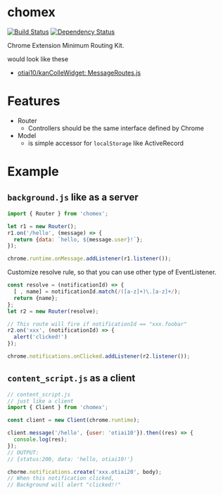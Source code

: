 chomex
========

[![Build Status](https://travis-ci.org/otiai10/chomex.svg?branch=master)](https://travis-ci.org/otiai10/chomex) [![Dependency Status](https://gemnasium.com/badges/github.com/otiai10/chomex.svg)](https://gemnasium.com/github.com/otiai10/chomex)

Chrome Extension Minimum Routing Kit.

would look like these

- [otiai10/kanColleWidget: MessageRoutes.js](https://github.com/otiai10/kanColleWidget/blob/develop/src/js/Components/Routes/MessageRoutes.js)

# Features

- Router
  - Controllers should be the same interface defined by Chrome
- Model
  - is simple accessor for `localStorage` like ActiveRecord

# Example

## `background.js` like as a server

```javascript
import { Router } from 'chomex';

let r1 = new Router();
r1.on('/hello', (message) => {
  return {data: `hello, ${message.user}!`};
});

chrome.runtime.onMessage.addListener(r1.listener());
```

Customize resolve rule, so that you can use other type of EventListener.

```javascript
const resolve = (notificationId) => {
  [ , name] = notificationId.match(/([a-z]+)\.[a-z]+/);
  return {name};
};
let r2 = new Router(resolve);

// This route will fire if notificationId == "xxx.foobar"
r2.on('xxx', (notificationId) => {
  alert('clicked!')
});

chrome.notifications.onClicked.addListener(r2.listener());
```

## `content_script.js` as a client

```javascript
// content_script.js
// just like a client
import { Client } from 'chomex';

const client = new Client(chrome.runtime);

client.message('/hello', {user: 'otiai10'}).then((res) => {
  console.log(res);
});
// OUTPUT:
// {status:200, data: 'hello, otiai10!'}
```

```javascript
chorme.notifications.create('xxx.otiai20', body);
// When this notification clicked,
// Background will alert "clicked!!"
```
